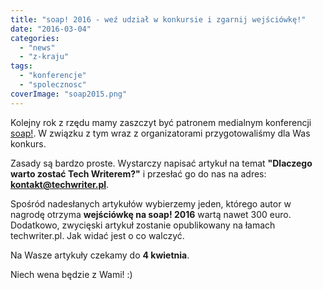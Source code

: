 ```yaml
---
title: "soap! 2016 - weź udział w konkursie i zgarnij wejściówkę!"
date: "2016-03-04"
categories:
  - "news"
  - "z-kraju"
tags:
  - "konferencje"
  - "spolecznosc"
coverImage: "soap2015.png"
---
```


Kolejny rok z rzędu mamy zaszczyt być patronem medialnym konferencji [soap!](http://soapconf.com/). W związku z tym wraz z organizatorami przygotowaliśmy dla Was konkurs.

Zasady są bardzo proste. Wystarczy napisać artykuł na temat **"Dlaczego warto zostać Tech Writerem?"** i przesłać go do nas na adres: **kontakt@techwriter.pl**.

Spośród nadesłanych artykułów wybierzemy jeden, którego autor w nagrodę otrzyma **wejściówkę na soap! 2016** wartą nawet 300 euro. Dodatkowo, zwycięski artykuł zostanie opublikowany na łamach techwriter.pl. Jak widać jest o co walczyć.

Na Wasze artykuły czekamy do **4 kwietnia**.

Niech wena będzie z Wami! :)
